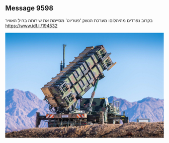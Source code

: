 ## Message 9598

בקרוב נפרדים מהיהלום:
מערכת הנשק 'פטריוט' מסיימת את שירותה בחיל האוויר
https://www.idf.il/194532

![Photo](9598/9598_photo.jpg)
